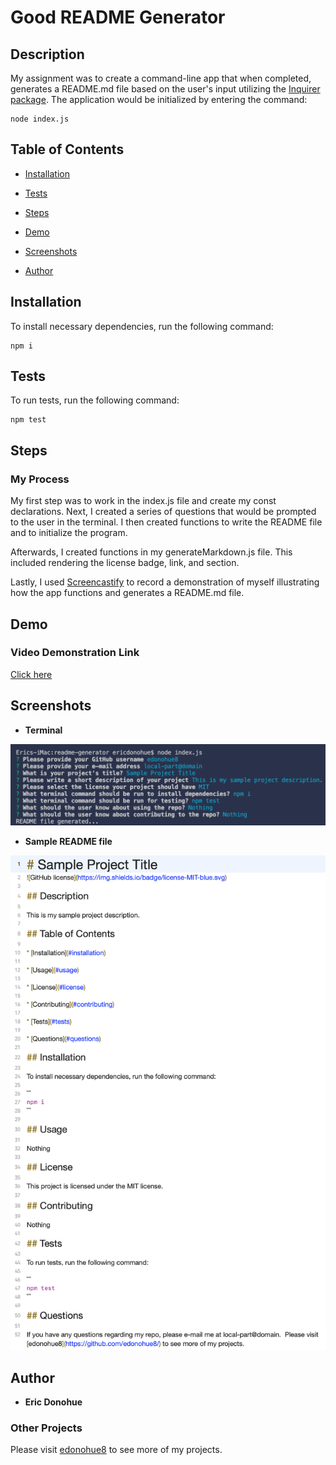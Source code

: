 # Good README Generator

## Description

My assignment was to create a command-line app that when completed, generates a README.md file based on the user's input utilizing the [Inquirer package](https://www.npmjs.com/package/inquirer).  The application would be initialized by entering the command:

```
node index.js
```

## Table of Contents 

* [Installation](#installation)

* [Tests](#tests)

* [Steps](#steps)

* [Demo](#demo)

* [Screenshots](#screenshots)

* [Author](#author)

## Installation

To install necessary dependencies, run the following command:

```
npm i
```

## Tests

To run tests, run the following command:

```
npm test
```

## Steps
### My Process

My first step was to work in the index.js file and create my const declarations.  Next, I created a series of questions that would be prompted to the user in the terminal.  I then created functions to write the README file and to initialize the program.

Afterwards, I created functions in my generateMarkdown.js file.  This included rendering the license badge, link, and section.

Lastly, I used [Screencastify](https://www.screencastify.com/) to record a demonstration of myself illustrating how the app functions and generates a README.md file.

## Demo
### Video Demonstration Link
[Click here](https://drive.google.com/file/d/1T7qJRYQKYkeDeAxpVWNCArM7ATNqbCcF/view?usp=sharing)

## Screenshots

* **Terminal**
<img src="main-readme-assets/terminal.png" width="600">

* **Sample README file**
<img src="main-readme-assets/readme.png" width="600">

## Author

* **Eric Donohue**

### Other Projects

Please visit [edonohue8](https://github.com/edonohue8/) to see more of my projects.

